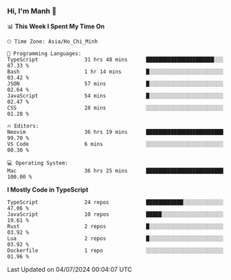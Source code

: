 ### Hi, I'm Manh 👋

<!--START_SECTION:waka-->
📊 **This Week I Spent My Time On** 

```text
🕑︎ Time Zone: Asia/Ho_Chi_Minh

💬 Programming Languages: 
TypeScript               31 hrs 48 mins      ██████████████████████░░░   87.33 % 
Bash                     1 hr 14 mins        █░░░░░░░░░░░░░░░░░░░░░░░░   03.42 % 
JSON                     57 mins             █░░░░░░░░░░░░░░░░░░░░░░░░   02.64 % 
JavaScript               54 mins             █░░░░░░░░░░░░░░░░░░░░░░░░   02.47 % 
CSS                      28 mins             ░░░░░░░░░░░░░░░░░░░░░░░░░   01.28 % 

🔥 Editors: 
Neovim                   36 hrs 19 mins      █████████████████████████   99.70 % 
VS Code                  6 mins              ░░░░░░░░░░░░░░░░░░░░░░░░░   00.30 % 

💻 Operating System: 
Mac                      36 hrs 25 mins      █████████████████████████   100.00 % 
```

**I Mostly Code in TypeScript** 

```text
TypeScript               24 repos            ████████████░░░░░░░░░░░░░   47.06 % 
JavaScript               10 repos            █████░░░░░░░░░░░░░░░░░░░░   19.61 % 
Rust                     2 repos             █░░░░░░░░░░░░░░░░░░░░░░░░   03.92 % 
Lua                      2 repos             █░░░░░░░░░░░░░░░░░░░░░░░░   03.92 % 
Dockerfile               1 repo              ░░░░░░░░░░░░░░░░░░░░░░░░░   01.96 % 
```




 Last Updated on 04/07/2024 00:04:07 UTC
<!--END_SECTION:waka-->

